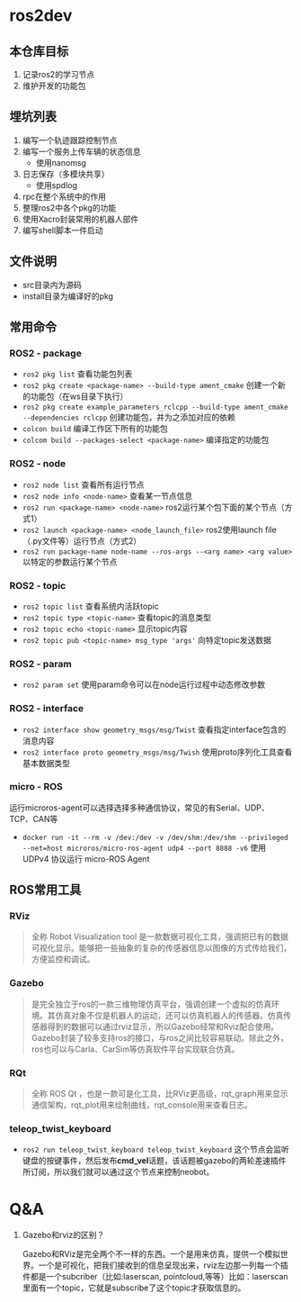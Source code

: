 # ros2dev

## 本仓库目标

1. 记录ros2的学习节点
2. 维护开发的功能包

## 埋坑列表

1. 编写一个轨迹跟踪控制节点
2. 编写一个服务上传车辆的状态信息
    - 使用nanomsg
3. 日志保存（多模块共享）
    - 使用spdlog
4. rpc在整个系统中的作用
5. 整理ros2中各个pkg的功能
6. 使用Xacro封装常用的机器人部件
7. 编写shell脚本一件启动

## 文件说明

- src目录内为源码
- install目录为编译好的pkg

## 常用命令

### ROS2 - package

- `ros2 pkg list` 查看功能包列表
- `ros2 pkg create <package-name> --build-type ament_cmake` 创建一个新的功能包（在ws目录下执行）
- `ros2 pkg create example_parameters_rclcpp --build-type ament_cmake --dependencies rclcpp` 创建功能包，并为之添加对应的依赖
- `colcon build` 编译工作区下所有的功能包
- `colcom build --packages-select <package-name>` 编译指定的功能包

### ROS2 - node

- `ros2 node list` 查看所有运行节点
- `ros2 node info <node-name>` 查看某一节点信息
- `ros2 run <package-name> <node-name>` ros2运行某个包下面的某个节点（方式1）
- `ros2 launch <package-name> <node_launch_file>` ros2使用launch file（.py文件等）运行节点（方式2）
- `ros2 run package-name node-name --ros-args --<arg name> <arg value>` 以特定的参数运行某个节点

### ROS2 - topic

- `ros2 topic list` 查看系统内活跃topic
- `ros2 topic type <topic-name>` 查看topic的消息类型
- `ros2 topic echo <topic-name>` 显示topic内容
- `ros2 topic pub <topic-name> msg_type 'args'` 向特定topic发送数据

### ROS2 - param

- `ros2 param set` 使用param命令可以在node运行过程中动态修改参数

### ROS2 - interface

- `ros2 interface show geometry_msgs/msg/Twist` 查看指定interface包含的消息内容
- `ros2 interface proto geometry_msgs/msg/Twish` 使用proto序列化工具查看基本数据类型

### micro - ROS

运行microros-agent可以选择选择多种通信协议，常见的有Serial、UDP、TCP、CAN等

- `docker run -it --rm -v /dev:/dev -v /dev/shm:/dev/shm --privileged --net=host microros/micro-ros-agent udp4 --port 8888 -v6` 使用 UDPv4 协议运行 micro-ROS Agent

## ROS常用工具

### RViz

> 全称 Robot Visualization tool 是一款数据可视化工具，强调把已有的数据可视化显示。能够把一些抽象的复杂的传感器信息以图像的方式传给我们，方便监控和调试。

### Gazebo

> 是完全独立于ros的一款三维物理仿真平台，强调创建一个虚拟的仿真环境。其仿真对象不仅是机器人的运动，还可以仿真机器人的传感器。仿真传感器得到的数据可以通过rviz显示，所以Gazebo经常和Rviz配合使用。Gazebo封装了较多支持ros的接口，与ros之间比较容易联动。除此之外，ros也可以与Carla、CarSim等仿真软件平台实现联合仿真。

### RQt

> 全称 ROS Qt ，也是一款可是化工具，比RViz更高级，rqt_graph用来显示通信架构，rqt_plot用来绘制曲线，rqt_console用来查看日志。

### teleop_twist_keyboard

- `ros2 run teleop_twist_keyboard teleop_twist_keyboard` 这个节点会监听键盘的按键事件，然后发布**cmd_vel**话题，该话题被gazebo的两轮差速插件所订阅，所以我们就可以通过这个节点来控制neobot。

# Q&A

1. Gazebo和rviz的区别？

    Gazebo和RViz是完全两个不一样的东西。一个是用来仿真，提供一个模拟世界。一个是可视化，把我们接收到的信息呈现出来，rviz左边那一列每一个插件都是一个subcriber（比如:laserscan, pointcloud,等等）比如：laserscan里面有一个topic，它就是subscribe了这个topic才获取信息的。
